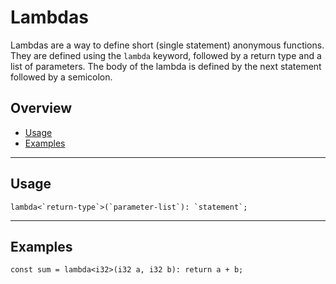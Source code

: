 # Lambdas

Lambdas are a way to define short (single statement) anonymous functions. They are defined using the `lambda` keyword, followed by a return type and a list of parameters. The body of the lambda is defined by the next statement followed by a semicolon.

## Overview
 - [Usage](#usage)
 - [Examples](#examples)

---

## Usage
```qinp
lambda<`return-type`>(`parameter-list`): `statement`;
```

---

## Examples

```qinp
const sum = lambda<i32>(i32 a, i32 b): return a + b;
```

